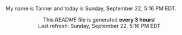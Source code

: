 My name is Tanner and today is Sunday, September 22, 5:16 PM EDT.

<p align="center">This <i>README</i> file is generated <b>every 3 hours</b>!</br>Last refresh: Sunday, September 22, 5:16 PM EDT<br /></p>
